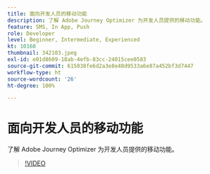 ```yaml
---
title: 面向开发人员的移动功能
description: 了解 Adobe Journey Optimizer 为开发人员提供的移动功能。
feature: SMS, In App, Push
role: Developer
level: Beginner, Intermediate, Experienced
kt: 10168
thumbnail: 342103.jpeg
exl-id: e01d8609-18ab-4efb-83cc-24015cee0583
source-git-commit: 615038fe6d2a3e8e48d9533a6e87a452bf3d7447
workflow-type: ht
source-wordcount: '26'
ht-degree: 100%

---
```


# 面向开发人员的移动功能

了解 Adobe Journey Optimizer 为开发人员提供的移动功能。

>[!VIDEO](https://video.tv.adobe.com/v/342103?quality=12&learn=on)
